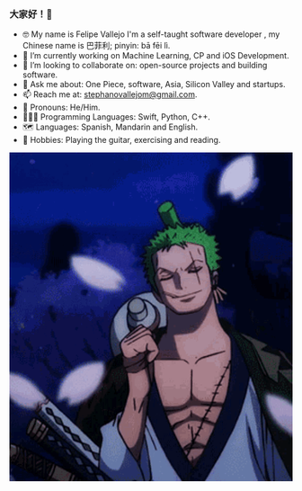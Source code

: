 ### 大家好！👋

- 🤓 My name is Felipe Vallejo I'm a self-taught software developer , my Chinese name is 巴菲利; pinyin: bā fēi lì.
- 🔭 I’m currently working on Machine Learning, CP and iOS Development.
- 🧠 I’m looking to collaborate on: open-source projects and building software.
- 💬 Ask me about: One Piece, software, Asia, Silicon Valley and startups.
- 📫 Reach me at: stephanovallejom@gmail.com.
- 🤖 Pronouns: He/Him.
- 👨🏻‍💻 Programming Languages: Swift, Python, C++.
- 🗺 Languages: Spanish, Mandarin and English.
- 🎸 Hobbies: Playing the guitar, exercising and reading.


![zoro](zoro.gif)
